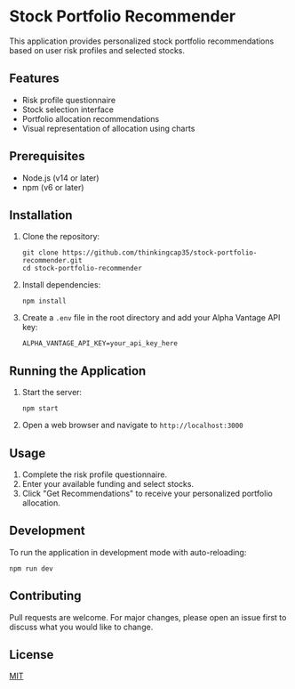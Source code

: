 # Stock Portfolio Recommender

This application provides personalized stock portfolio recommendations based on user risk profiles and selected stocks.

## Features

- Risk profile questionnaire
- Stock selection interface
- Portfolio allocation recommendations
- Visual representation of allocation using charts

## Prerequisites

- Node.js (v14 or later)
- npm (v6 or later)

## Installation

1. Clone the repository:
   ```
   git clone https://github.com/thinkingcap35/stock-portfolio-recommender.git
   cd stock-portfolio-recommender
   ```

2. Install dependencies:
   ```
   npm install
   ```

3. Create a `.env` file in the root directory and add your Alpha Vantage API key:
   ```
   ALPHA_VANTAGE_API_KEY=your_api_key_here
   ```

## Running the Application

1. Start the server:
   ```
   npm start
   ```

2. Open a web browser and navigate to `http://localhost:3000`

## Usage

1. Complete the risk profile questionnaire.
2. Enter your available funding and select stocks.
3. Click "Get Recommendations" to receive your personalized portfolio allocation.

## Development

To run the application in development mode with auto-reloading:

```
npm run dev
```

## Contributing

Pull requests are welcome. For major changes, please open an issue first to discuss what you would like to change.

## License

[MIT](https://choosealicense.com/licenses/mit/)
